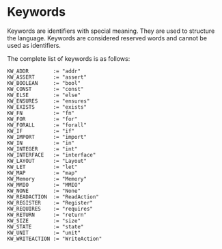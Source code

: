 # Keywords

Keywords are identifiers with special meaning. They are used to structure the language. Keywords
are considered reserved words and cannot be used as identifiers.

The complete list of keywords is as follows:
```
KW_ADDR        := "addr"
KW_ASSERT      := "assert"
KW_BOOLEAN     := "bool"
KW_CONST       := "const"
KW_ELSE        := "else"
KW_ENSURES     := "ensures"
KW_EXISTS      := "exists"
KW_FN          := "fn"
KW_FOR         := "for"
KW_FORALL      := "forall"
KW_IF          := "if"
KW_IMPORT      := "import"
KW_IN          := "in"
KW_INTEGER     := "int"
KW_INTERFACE   := "interface"
KW_LAYOUT      := "Layout"
KW_LET         := "let"
KW_MAP         := "map"
KW_Memory      := "Memory"
KW_MMIO        := "MMIO"
KW_NONE        := "None"
KW_READACTION  := "ReadAction"
KW_REGISTER    := "Register"
KW_REQUIRES    := "requires"
KW_RETURN      := "return"
KW_SIZE        := "size"
KW_STATE       := "state"
KW_UNIT        := "unit"
KW_WRITEACTION := "WriteAction"
```